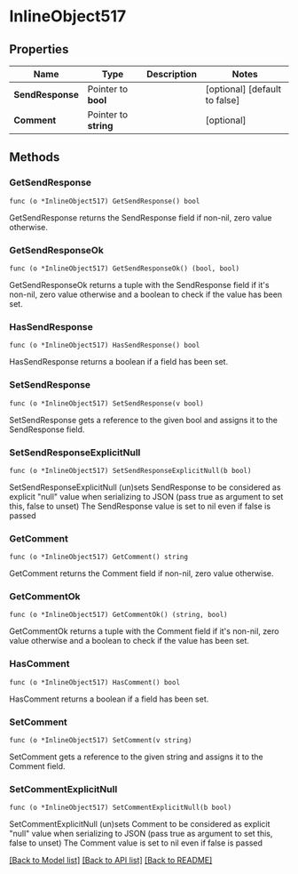 # InlineObject517

## Properties

Name | Type | Description | Notes
------------ | ------------- | ------------- | -------------
**SendResponse** | Pointer to **bool** |  | [optional] [default to false]
**Comment** | Pointer to **string** |  | [optional] 

## Methods

### GetSendResponse

`func (o *InlineObject517) GetSendResponse() bool`

GetSendResponse returns the SendResponse field if non-nil, zero value otherwise.

### GetSendResponseOk

`func (o *InlineObject517) GetSendResponseOk() (bool, bool)`

GetSendResponseOk returns a tuple with the SendResponse field if it's non-nil, zero value otherwise
and a boolean to check if the value has been set.

### HasSendResponse

`func (o *InlineObject517) HasSendResponse() bool`

HasSendResponse returns a boolean if a field has been set.

### SetSendResponse

`func (o *InlineObject517) SetSendResponse(v bool)`

SetSendResponse gets a reference to the given bool and assigns it to the SendResponse field.

### SetSendResponseExplicitNull

`func (o *InlineObject517) SetSendResponseExplicitNull(b bool)`

SetSendResponseExplicitNull (un)sets SendResponse to be considered as explicit "null" value
when serializing to JSON (pass true as argument to set this, false to unset)
The SendResponse value is set to nil even if false is passed
### GetComment

`func (o *InlineObject517) GetComment() string`

GetComment returns the Comment field if non-nil, zero value otherwise.

### GetCommentOk

`func (o *InlineObject517) GetCommentOk() (string, bool)`

GetCommentOk returns a tuple with the Comment field if it's non-nil, zero value otherwise
and a boolean to check if the value has been set.

### HasComment

`func (o *InlineObject517) HasComment() bool`

HasComment returns a boolean if a field has been set.

### SetComment

`func (o *InlineObject517) SetComment(v string)`

SetComment gets a reference to the given string and assigns it to the Comment field.

### SetCommentExplicitNull

`func (o *InlineObject517) SetCommentExplicitNull(b bool)`

SetCommentExplicitNull (un)sets Comment to be considered as explicit "null" value
when serializing to JSON (pass true as argument to set this, false to unset)
The Comment value is set to nil even if false is passed

[[Back to Model list]](../README.md#documentation-for-models) [[Back to API list]](../README.md#documentation-for-api-endpoints) [[Back to README]](../README.md)



